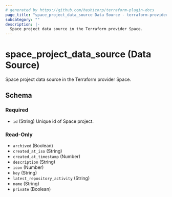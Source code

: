 ```yaml
---
# generated by https://github.com/hashicorp/terraform-plugin-docs
page_title: "space_project_data_source Data Source - terraform-provider-space"
subcategory: ""
description: |-
  Space project data source in the Terraform provider Space.
---
```


# space_project_data_source (Data Source)

Space project data source in the Terraform provider Space.



<!-- schema generated by tfplugindocs -->
## Schema

### Required

- `id` (String) Unique id of Space project.

### Read-Only

- `archived` (Boolean)
- `created_at_iso` (String)
- `created_at_timestamp` (Number)
- `description` (String)
- `icon` (Number)
- `key` (String)
- `latest_repository_activity` (String)
- `name` (String)
- `private` (Boolean)



